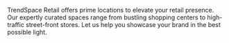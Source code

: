 TrendSpace Retail offers prime locations to elevate your retail presence. Our expertly curated spaces range from bustling shopping centers to high-traffic street-front stores. Let us help you showcase your brand in the best possible light.
